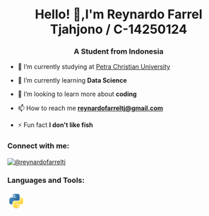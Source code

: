 <h1 align="center">Hello! 👋,I'm Reynardo Farrel Tjahjono / C-14250124</h1>
<h3 align="center">A Student from Indonesia</h3>

- 🔭 I’m currently studying at [Petra Christian University](https://petra.ac.id/)

- 🌱 I’m currently learning **Data Science**

- 👯 I’m looking to learn more about **coding**

- 📫 How to reach me **reynardofarreltj@gmail.com**

- ⚡ Fun fact **I don't like fish**

<h3 align="left">Connect with me:</h3>
<p align="left">
<a href="https://instagram.com/@reynardofarreltj" target="blank"><img align="center" src="https://raw.githubusercontent.com/rahuldkjain/github-profile-readme-generator/master/src/images/icons/Social/instagram.svg" alt="@reynardofarreltj" height="30" width="40" /></a>
</p>

<h3 align="left">Languages and Tools:</h3>
<p align="left"> <a href="https://www.python.org" target="_blank" rel="noreferrer"> <img src="https://raw.githubusercontent.com/devicons/devicon/master/icons/python/python-original.svg" alt="python" width="40" height="40"/> </a> </p>
